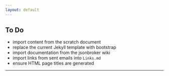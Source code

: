 ```yaml
---
layout: default
---
```


To Do
---

* import content from the scratch document
* replace the current Jekyll template with bootstrap
* import documentation from the jsonbroker wiki
* import links from sent emails into `Links.md`
* ensure HTML page titles are generated


----
